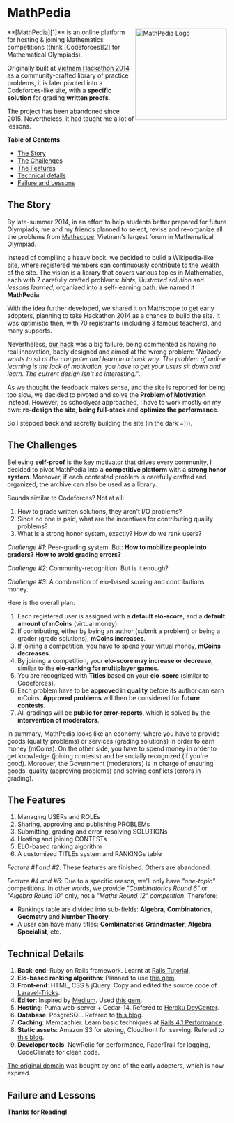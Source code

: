 MathPedia
==============

<img src="http://d13iam57dikkc8.cloudfront.net/assets/logo-8dd182218aa08462ba3fb42dbb1d291a.png" alt="MathPedia Logo" width="210" align="right" />
**[MathPedia][1]** is an online platform for hosting & joining Mathematics competitions (think [Codeforces][2] for Mathematical Olympiads).

Originally built at [Vietnam Hackathon 2014][3] as a community-crafted library of practice problems, it is later pivoted into a Codeforces-like site, with a **specific solution** for grading **written proofs**.

The project has been abandoned since 2015. Nevertheless, it had taught me a lot of lessons.

**Table of Contents**

- [The Story](#the-story)
- [The Challenges](#the-challenges)
- [The Features](#the-features)
- [Technical details](#technical-details)
- [Failure and Lessons](#failure-and-lessons)


## The Story

By late-summer 2014, in an effort to help students better prepared for future Olympiads, me and my friends planned to select, revise and re-organize all the problems from [Mathscope][4], Vietnam's largest forum in Mathematical Olympiad.

Instead of compiling a heavy book, we decided to build a Wikipedia-like site, where registered members can continuously contribute to the wealth of the site. The vision is a library that covers various topics in Mathematics, each with 7 carefully crafted problems: _hints_, _illustrated solution_ and _lessons learned_, organized into a self-learning path. We named it **MathPedia**.

With the idea further developed, we shared it on Mathscope to get early adopters, planning to take Hackathon 2014 as a chance to build the site. It was optimistic then, with 70 registrants (including 3 famous teachers), and many supports.

Nevertheless, [our hack][5] was a big failure, being commented as having no real innovation, badly designed and aimed at the wrong problem: _"Nobody wants to sit at the computer and learn in a book way. The problem of online learning is the lack of motivation, you have to get your users sit down and learn. The current design isn't so interesting."_. 

As we thought the feedback makes sense, and the site is reported for being too slow, we decided to pivoted and solve the **Problem of Motivation** instead. However, as schoolyear approached, I have to work mostly on my own: **re-design the site**, **being full-stack** and **optimize the performance**.

So I stepped back and secretly building the site (in the dark =))).

## The Challenges

Believing **self-proof** is the key motivator that drives every community, I decided to pivot MathPedia into a **competitive platform** with a **strong honor system**. Moreover, if each contested problem is carefully crafted and organized, the archive can also be used as a library. 

Sounds similar to Codeforces? Not at all:

1. How to grade written solutions, they aren't I/O problems?
2. Since no one is paid, what are the incentives for contributing quality problems?
3. What is a strong honor system, exactly? How do we rank users?

_Challenge #1_: Peer-grading system. But: **How to mobilize people into graders? How to avoid grading errors?**

_Challenge #2_: Community-recognition. But is it enough?

_Challenge #3_: A combination of elo-based scoring and contributions money.

Here is the overall plan:

1. Each registered user is assigned with a **default elo-score**, and a **default amount of mCoins** (virtual money).
2. If contributing, either by being an author (submit a problem) or being a grader (grade solutions), **mCoins increases**.
3. If joining a competition, you have to spend your virtual money, **mCoins decreases**.
4. By joining a competition, your **elo-score may increase or decrease**, similar to the **elo-ranking for multiplayer games**.
5. You are recognized with **Titles** based on your **elo-score** (similar to Codeforces).
6. Each problem have to be **approved in quality** before its author can earn mCoins. **Approved problems** will then be considered for **future contests**.
7. All gradings will be **public for error-reports**, which is solved by the **intervention of moderators**.

In summary, MathPedia looks like an economy, where you have to provide goods (quality problems) or services (grading solutions) in order to earn money (mCoins). On the other side, you have to spend money in order to get knowledge (joining contests) and be socially recognized (if you're good). Moreover, the Government (moderators) is in charge of ensuring goods' quality (approving problems) and solving conflicts (errors in grading).

## The Features

1. Managing USERs and ROLEs
2. Sharing, approving and publishing PROBLEMs
3. Submitting, grading and error-resolving SOLUTIONs
4. Hosting and joining CONTESTs
5. ELO-based ranking algorithm
6. A customized TITLEs system and RANKINGs table

_Feature #1 and #2_: These features are finished. Others are abandoned.

_Feature #4 and #6_: Due to a specific reason, we'll only have _"one-topic"_ competitions. In other words, we provide _"Combinatorics Round 6"_ or _"Algebra Round 10"_ only, not a _"Maths Round 12" competition_. Therefore:

- Rankings table are divided into sub-fields: **Algebra**, **Combinatorics**, **Geometry** and **Number Theory**.
- A user can have many titles: **Combinatorics Grandmaster**, **Algebra Specialist**, etc.


## Technical Details

1. **Back-end**: Ruby on Rails framework. Learnt at [Rails Tutorial][6].
2. **Elo-based ranking algorithm**: Planned to use [this gem][7].
3. **Front-end**: HTML, CSS & jQuery. Copy and edited the source code of [Laravel-Tricks][8].
4. **Editor**: Inspired by [Medium][9]. Used [this gem][10].
5. **Hosting**: Puma web-server + Cedar-14. Refered to [Heroku DevCenter][11].
6. **Database**: PosgreSQL. Refered to [this blog][12].
7. **Caching**: Memcachier. Learn basic techniques at [Rails 4.1 Performance][13].
8. **Static assets**: Amazon S3 for storing, Cloudfront for serving. Refered to [this blog][14].
9. **Developer tools**: NewRelic for performance, PaperTrail for logging, CodeClimate for clean code.

[The original domain](http://www.mathpedia.vn/) was bought by one of the early adopters, which is now expired.

## Failure and Lessons



**Thanks for Reading!**


[1]: http://mathpedia.herokuapp.com/
[2]: http://codeforces.com/
[3]: http://hackathonvietnam2014hcmc.devpost.com/
[4]: http://mathscope.org/
[5]: http://hackathonvietnam2014hcmc.devpost.com/submissions/25683-mathpedia
[6]: http://rails-4-0.railstutorial.org/book
[7]: https://github.com/mxhold/elo_rating
[8]: http://laravel-tricks.com/
[9]: https://medium.com/
[10]: https://github.com/yabwe/medium-editor
[11]: https://devcenter.heroku.com/
[12]: http://linuxrails.blogspot.com.au/2012/06/postgresql-setup-for-rails-development.html
[13]: https://www.pluralsight.com/courses/rails-4-1-performance-fundamentals
[14]: http://www.ubazu.com/2014/02/25/configure-ruby-rails-paperclip-amazon-s3-cloudfront-images-files/
